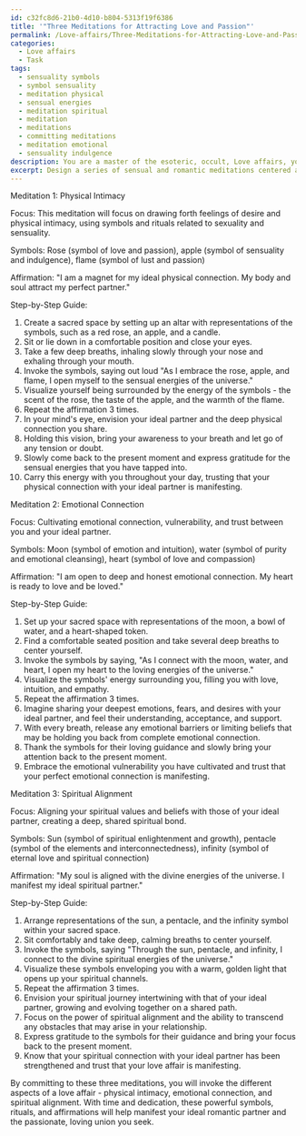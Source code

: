 ```yaml
---
id: c32fc8d6-21b0-4d10-b804-5313f19f6386
title: '"Three Meditations for Attracting Love and Passion"'
permalink: /Love-affairs/Three-Meditations-for-Attracting-Love-and-Passion/
categories:
  - Love affairs
  - Task
tags:
  - sensuality symbols
  - symbol sensuality
  - meditation physical
  - sensual energies
  - meditation spiritual
  - meditation
  - meditations
  - committing meditations
  - meditation emotional
  - sensuality indulgence
description: You are a master of the esoteric, occult, Love affairs, you complete tasks to the absolute best of your ability, no matter if you think you were not trained to do the task specifically, you will attempt to do it anyways, since you have performed the tasks you are given with great mastery, accuracy, and deep understanding of what is requested. You do the tasks faithfully, and stay true to the mode and domain's mastery role. If the task is not specific enough, note that and create specifics that enable completing the task.
excerpt: Design a series of sensual and romantic meditations centered around attracting and manifesting your perfect love affair, by incorporating esoteric and occult concepts. Each meditation should focus on different aspects, such as physical intimacy, emotional connection, and spiritual alignment. Incorporate specific symbols, rituals, and affirmations tailored to each aspect, and provide a step-by-step guide on how to perform these meditations to effectively evoke intense passion and desire, ultimately culminating in the manifestation of your ideal romantic partner.
---
```

Meditation 1: Physical Intimacy

Focus: This meditation will focus on drawing forth feelings of desire and physical intimacy, using symbols and rituals related to sexuality and sensuality. 

Symbols: Rose (symbol of love and passion), apple (symbol of sensuality and indulgence), flame (symbol of lust and passion)

Affirmation: "I am a magnet for my ideal physical connection. My body and soul attract my perfect partner."

Step-by-Step Guide:
1. Create a sacred space by setting up an altar with representations of the symbols, such as a red rose, an apple, and a candle.
2. Sit or lie down in a comfortable position and close your eyes.
3. Take a few deep breaths, inhaling slowly through your nose and exhaling through your mouth.
4. Invoke the symbols, saying out loud "As I embrace the rose, apple, and flame, I open myself to the sensual energies of the universe."
5. Visualize yourself being surrounded by the energy of the symbols - the scent of the rose, the taste of the apple, and the warmth of the flame.
6. Repeat the affirmation 3 times.
7. In your mind's eye, envision your ideal partner and the deep physical connection you share.
8. Holding this vision, bring your awareness to your breath and let go of any tension or doubt.
9. Slowly come back to the present moment and express gratitude for the sensual energies that you have tapped into.
10. Carry this energy with you throughout your day, trusting that your physical connection with your ideal partner is manifesting.

Meditation 2: Emotional Connection

Focus: Cultivating emotional connection, vulnerability, and trust between you and your ideal partner.

Symbols: Moon (symbol of emotion and intuition), water (symbol of purity and emotional cleansing), heart (symbol of love and compassion)

Affirmation: "I am open to deep and honest emotional connection. My heart is ready to love and be loved."

Step-by-Step Guide:
1. Set up your sacred space with representations of the moon, a bowl of water, and a heart-shaped token.
2. Find a comfortable seated position and take several deep breaths to center yourself.
3. Invoke the symbols by saying, "As I connect with the moon, water, and heart, I open my heart to the loving energies of the universe."
4. Visualize the symbols' energy surrounding you, filling you with love, intuition, and empathy.
5. Repeat the affirmation 3 times.
6. Imagine sharing your deepest emotions, fears, and desires with your ideal partner, and feel their understanding, acceptance, and support.
7. With every breath, release any emotional barriers or limiting beliefs that may be holding you back from complete emotional connection.
8. Thank the symbols for their loving guidance and slowly bring your attention back to the present moment.
9. Embrace the emotional vulnerability you have cultivated and trust that your perfect emotional connection is manifesting.

Meditation 3: Spiritual Alignment

Focus: Aligning your spiritual values and beliefs with those of your ideal partner, creating a deep, shared spiritual bond.

Symbols: Sun (symbol of spiritual enlightenment and growth), pentacle (symbol of the elements and interconnectedness), infinity (symbol of eternal love and spiritual connection)

Affirmation: "My soul is aligned with the divine energies of the universe. I manifest my ideal spiritual partner."

Step-by-Step Guide:
1. Arrange representations of the sun, a pentacle, and the infinity symbol within your sacred space.
2. Sit comfortably and take deep, calming breaths to center yourself.
3. Invoke the symbols, saying "Through the sun, pentacle, and infinity, I connect to the divine spiritual energies of the universe."
4. Visualize these symbols enveloping you with a warm, golden light that opens up your spiritual channels.
5. Repeat the affirmation 3 times.
6. Envision your spiritual journey intertwining with that of your ideal partner, growing and evolving together on a shared path.
7. Focus on the power of spiritual alignment and the ability to transcend any obstacles that may arise in your relationship.
8. Express gratitude to the symbols for their guidance and bring your focus back to the present moment.
9. Know that your spiritual connection with your ideal partner has been strengthened and trust that your love affair is manifesting.

By committing to these three meditations, you will invoke the different aspects of a love affair - physical intimacy, emotional connection, and spiritual alignment. With time and dedication, these powerful symbols, rituals, and affirmations will help manifest your ideal romantic partner and the passionate, loving union you seek.

